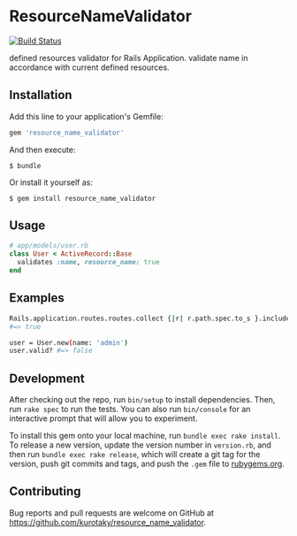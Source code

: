 # ResourceNameValidator
[![Build Status](https://travis-ci.org/kurotaky/resource_name_validator.svg?branch=master)](https://travis-ci.org/kurotaky/resource_name_validator)

defined resources validator for Rails Application.
validate name in accordance with current defined resources.

## Installation

Add this line to your application's Gemfile:

```ruby
gem 'resource_name_validator'
```

And then execute:

    $ bundle

Or install it yourself as:

    $ gem install resource_name_validator

## Usage

```ruby
# app/models/user.rb
class User < ActiveRecord::Base
  validates :name, resource_name: true
end
```

## Examples
```sh
Rails.application.routes.routes.collect {|r| r.path.spec.to_s }.include? '/admin(.:format)'
#=> true

user = User.new(name: 'admin')
user.valid? #=> false
```


## Development

After checking out the repo, run `bin/setup` to install dependencies. Then, run `rake spec` to run the tests. You can also run `bin/console` for an interactive prompt that will allow you to experiment.

To install this gem onto your local machine, run `bundle exec rake install`. To release a new version, update the version number in `version.rb`, and then run `bundle exec rake release`, which will create a git tag for the version, push git commits and tags, and push the `.gem` file to [rubygems.org](https://rubygems.org).

## Contributing

Bug reports and pull requests are welcome on GitHub at https://github.com/kurotaky/resource_name_validator.
